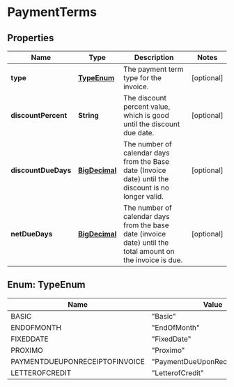 
# PaymentTerms

## Properties
Name | Type | Description | Notes
------------ | ------------- | ------------- | -------------
**type** | [**TypeEnum**](#TypeEnum) | The payment term type for the invoice. |  [optional]
**discountPercent** | **String** | The discount percent value, which is good until the discount due date. |  [optional]
**discountDueDays** | [**BigDecimal**](BigDecimal.md) | The number of calendar days from the Base date (Invoice date) until the discount is no longer valid. |  [optional]
**netDueDays** | [**BigDecimal**](BigDecimal.md) | The number of calendar days from the base date (invoice date) until the total amount on the invoice is due. |  [optional]


<a name="TypeEnum"></a>
## Enum: TypeEnum
Name | Value
---- | -----
BASIC | &quot;Basic&quot;
ENDOFMONTH | &quot;EndOfMonth&quot;
FIXEDDATE | &quot;FixedDate&quot;
PROXIMO | &quot;Proximo&quot;
PAYMENTDUEUPONRECEIPTOFINVOICE | &quot;PaymentDueUponReceiptOfInvoice&quot;
LETTEROFCREDIT | &quot;LetterofCredit&quot;



